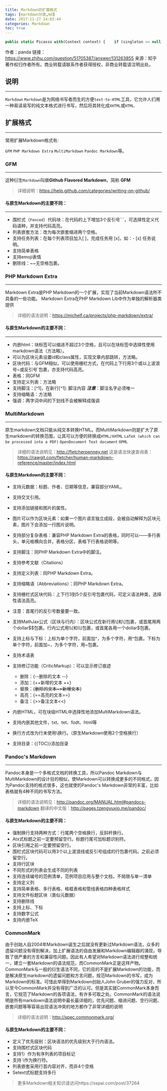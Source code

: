 ```yaml
---
title: Markdown的扩展格式
tags: [markdown分类,md]
date: 2017-11-27 14:03:44
categories: Markdown
toc: true
---
```

```javascript
public static Picasso with(Context context) {    if (singleton == null) {      synchronized (Picasso.class) {        if (singleton == null) {          singleton = new Builder(context).build();        }      }    }    return singleton;  }
```

作者：panda
链接：https://www.zhihu.com/question/51705387/answer/131263855
来源：知乎
著作权归作者所有。商业转载请联系作者获得授权，非商业转载请注明出处。
## 说明
----------
`Markdown` ```Markdown```是为网络书写者而生的方便`text-to-HTML`工具，它允许人们用一种易读易写的纯文本格式进行书写，然后将其转化成`XHTML`或`HTML`.

## 扩展格式
----------
常用扩展Markdown格式有:

`GFM` `PHP Markdown Extra` `MultiMarkdown` `Pandoc Markdown`等。
### GFM
----------
这种衍生`Markdown`叫做**Github Flavored Markdown**，简称 **GFM** 
> 详细说明：https://help.github.com/categories/writing-on-github/

#### 与原生Markdown的主要不同：
----------
- 围栏式（`Fenced`）代码块：在代码的上下增加3个反引号```，可选择性定义代码语种，并支持代码高亮。
- 列表嵌套方法：改为每次嵌套缩进两个空格。
- 支持任务列表：在每个列表项目加入[ ]，完成任务用 [x]，如：- [x] 任务说明。
- 支持简单表格
- 支持emoji表情
- 删除线：~~无空格包裹。
### PHP Markdown Extra
----------
 Markdown Extra是PHP Markdown的一个扩展，实现了当前Markdown语法所不具备的一些功能。 Markdown Extra在PHP Markdown Lib中作为单独的解析器类提供

> 详细的语法说明：https://michelf.ca/projects/php-markdown/extra/ 

#### 与原生Markdown的主要不同：
----------

- 内嵌html：块标签可以缩进不超过3个空格，且可以在块标签中选择性使用markdown语法（方法略）。
- 可以为区块元素设置id和class属性，实现文章内部跳转，方法略。
- 区块代码：与GFM相似，可以使用栅栏方式，在代码上下行用3个或以上波浪号~或反引号`包裹，亦支持代码高亮。
- 表格：同GFM
- 支持定义列表：方法略
- 支持脚注：[^1]，在新行[^1]: 脚注内容  ***注意***：脚注名字必须唯一
- 支持缩略语：方法略
- 强调：两字词中间的下划线不会被解释成强调

### MultiMarkdown
----------
原生markdown文档只能从纯文本转换HTML。而MultiMarkdown则是扩大了原生markdown的转换范围，让其可以方便的转换成`HTML/XHTML` `LaTeX (which can be processed into a PDF)` `OpenDocument Text document` `OPML` 

> 详细的语法说明见：http://fletcherpenney.net 
这是语法快速查询表：https://rawgit.com/fletcher/human-markdown-reference/master/index.html

#### 与原生Markdown的主要不同：
 - 支持元数据：标题、作者、日期等信息，兼容部分YAML。
 - 支持交叉引用。
 - 支持添加链接和图片的属性。
 - 图片可以作为区块元素：如果一个图片语言独立成段，会被自动解释为区块元素，图片下会添加一行图片说明。
 - 支持部分复杂表格：兼容PHP Markdown Extra的表格，同时可以——多行表头，单元格横向合并，表格分区，表格下行表格说明等。
 - 支持脚注：同PHP Markdown Extra中的脚注。
 - 支持参考文献（Citations）
 - 支持定义列表：同PHP Markdown Extra。
 - 支持缩略语（Abbreviations）：同PHP Markdown Extra。
 - 支持栅栏式区块代码：上下行3到5个反引号包裹代码，可定义语法种类，选择性语法高亮。 
 - 注意：首尾行的反引号数量要一致。
 - 支持MathJax公式（区块与行内）：区块公式在新行用\\[和\\]包裹，或首尾用两个dollar$$包裹。行内公式用\\(和\\)包裹，或首尾各用一个dollar$包裹。
 - 支持上标与下标：上标为单个字符，前面加^，为多个字符，用^包裹。下标为单个字符，前面加~，为多个字符，用~包裹。
 - 支持术语表
 - 支持修订功能（CriticMarkup）：可以显示修订痕迹
	- 删除：{--删除的文本 --}
	- 添加：{++新增的文本 ++}
	- 替换：{~~删除的文本~>新增文本~~}
	- 高亮：{==高亮的文本==}
	- 备注：{>>备注文本<<}
	
- 内嵌HTML，可在块级HTML中选择性地添加MultiMarkdown语法。
- 支持内嵌其他文件，txt、tet、fodt、html等
- 换行方式改为行末使用\换行。（原生Markdown使用2个空格换行）
- 支持目录：{{TOC}}添加目录
### Pandoc's Markdown
----------
Pandoc本身是一个多格式文档的转换工具，所以Pandoc Markdown与MultiMarkdown的设计目的相似，使Markdown可以转换成更多的不同格式，因为Pandoc支持的格式很多，这也就使的Pandoc's Markdown非常的丰富，比如表格就有4种不同的书写方法。

> 详细的语法说明见：http://pandoc.org/MANUAL.html#pandocs-markdown 
翻译的中文版：http://pages.tzengyuxio.me/pandoc/


#### 与原生Markdown的主要不同：

- 强制换行支持两种方式：行尾两个空格换行，反斜杆换行。
- Atx式标题之前一定要预留空行。标题行尾可加标题识别符。
- 区块引用之前一定要预留空行。
- 围栏式区块代码可以用3个以上波浪线或反引号组成的行包裹代码。之前必须留空行。
- 支持行区块
- 不同形式的列表会生成不同的列表
- 支持连续编号的范例清单，范例项目应用与整个文档，不局限与单一清单
- 支持定义列
- 支持简单表格、多行表格、格框表格和管线表格四种表格样式
- 支持文件标题区块（类似元数据）
- 支持删除线
- 支持上标、下标
- 支持数字公式
- 支持内嵌TeX

### CommonMark
由于创始人自2004年Markdown诞生之后就没有更新过Markdown语法，众多的遗留问题没有得到解决，加上扩展语法的自由发展和Markdown编辑器的涌现，导致了很严重的方言和兼容性问题。因此有人希望对Markdown语法进行规整和统一，建立一套Markdown的语法规范，而CommonMark正是这样产物。CommonMark与一般的衍生语法不同，它的目的不是扩展Markdown的功能，而是解决原生markdown的遗留问题和方言问题，规范Markdown的书写，成为Markdown的标准。可惜此举得到Markdown创始人John Gruber的强力反对，所以至今CommonMark并没有得到广泛的认可。但是其实就CommonMark本身而言，它规范了Markdown的各项语法，有许多可取之处。CommonMark的语法说明是所有markdown语法说明中最长最详细的，优先问题、缩进问题、空行问题、嵌套问题等等容易出现语法冲突的地方都作了非常详细的说明

> 详细的语法说明：http://spec.commonmark.org/

#### 与原生Markdown的主要不同：

- 定义了优先级别：区块语法的优先级别大于行内语法。
- 支持围栏式区块代码
- 支持1）作为有序列表的项目标记
- 支持 \作为换行符。
- 列表嵌套采用行首内容对齐，而非4个空格
- Setext式标题支持多行

> 更多Markdown相关知识请访问https://sspai.com/post/37264